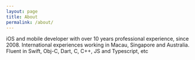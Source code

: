 ```yaml
---
layout: page
title: About
permalink: /about/
---
```


iOS and mobile developer with over 10 years professional experience, since 2008. International experiences working in Macau, Singapore and Australia. Fluent in Swift, Obj-C, Dart, C, C++, JS and Typescript, etc